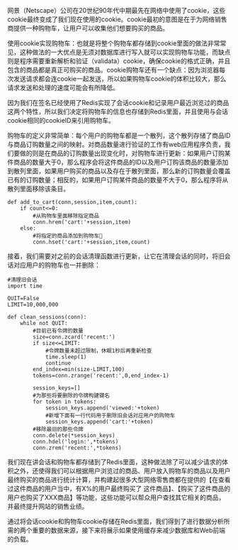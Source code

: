 网景（Netscape）公司在20世纪90年代中期最先在网络中使用了cookie，这些cookie最终变成了我们现在使用的cookie。cookie最初的意图是在于为网络销售商提供一种购物车，让用户可以收集他们想要购买的商品。

使用cookie实现购物车：也就是将整个购物车都存储到cookie里面的做法非常常见，这种做法的一大优点是无须对数据库进行写入就可以实现购物车功能，而缺点则是程序需要重新解析和验证（validata）cookie，确保cookie的格式正确，并且包含的商品都是真正可购买的商品。cookie购物车还有一个缺点：因为浏览器每次发送请求都会连cookie一起发送，所以如果购物车cookie的体积比较大，那么请求发送和处理的速度可能会有所降低。

因为我们在签名已经使用了Redis实现了会话cookie和记录用户最近浏览过的商品这两个特性，所以我们决定将购物车的信息也存储到Redis里面，并且使用与会话cookie相同的cookieID来引用购物车。

购物车的定义非常简单：每个用户的购物车都是一个散列，这个散列存储了商品ID与商品订购数量之间的映射。对商品数量进行验证的工作有web应用程序负责，我们要做的则是在商品的订购数量出现变化时，对购物车进行更新：如果用户订购某件商品的数量大于0，那么程序会将这件商品的ID以及用户订购该商品的数量添加到散列里面，如果用户购买的商品以及存在于散列里面，那么新的订购数量会覆盖已有的订购数量；相反的，如果用户订购某件商品的数量不大于0，那么程序将从散列里面移除该条目。

```
def add_to_cart(conn,session,item,count):
    if count<=0:
        #从购物车里面移除指定商品
        conn.hrem('cart:'+session,item)
    else:
        #将指定的商品添加到购物车🛒
        conn.hset('cart:'+session,item,count)
```

接着，我们需要对之前的会话清理函数进行更新，让它在清理会话的同时，将旧会话对应用户的购物车也一并删除：

```
#清理旧会话
import time

QUIT=False
LIMIT=10,000,000

def clean_sessions(conn):
    while not QUIT:
        #目前已有令牌的数量
        size=conn.zcard('recent:')
        if size<=LIMIT:
            #令牌数量未超过限制，休眠1秒后再重新检查
            time.sleep(1)
            continue
        end_index=min(size-LIMIT,100)
        tokens=conn.zrange('recent:',0,end_index-1)

        session_keys=[]
        #为那些将要删除的令牌构建键名
        for token in tokens:
            session_keys.append('viewed:'+token)
            #新增下面有一行代码用于删除旧会话对应用户的购物车
            session_keys.append('cart:'+token)
        #移除最旧的那些令牌
        conn.delete(*session_keys)
        conn.hdel('login:',*tokens)
        conn.zrem('recent:',*tokens)
```

我们现在讲会话和购物车都存储到了Redis里面，这种做法除了可以减少请求的体积之外，还使得我们可以根据用户浏览过的商品、用户放入购物车的商品以及用户最终购买的商品进行统计计算，并构建起很多大型网络零售商都在提供的【在查看过这件商品的用户当中，有X%的用户最终购买了 这件商品】、【购买了这件商品的用户也购买了XXX商品】等功能，这些功能可以帮众用户查找其它相关的商品，并最终提升网站的销售业绩。

通过将会话cookie和购物车cookie存储在Redis里面，我们得到了进行数据分析所需的两个重要的数据来源，接下来将展示如果使用缓存来减少数据库和Web前端的负载。

